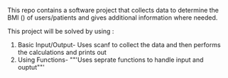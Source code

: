 This repo contains a software project that collects data to determine the BMI () of users/patients and gives additional information where needed.

This project will be solved by using :
1) Basic Input/Output- Uses scanf to collect the data and then performs the calculations and prints out
2) Using Functions- ""'Uses seprate functions to handle input and ouptut""'
